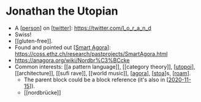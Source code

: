 # Jonathan the Utopian
- A [[person]] on [[twitter]]: https://twitter.com/l_o_r_a_n_d
- Swiss!
- [[gluten-free]].
- Found and pointed out [[Smart Agora]]: https://coss.ethz.ch/research/pastprojects/SmartAgora.html
- https://anagora.org/wiki/Nordbr%C3%BCcke 
- Common interests: [[a pattern language]], [[category theory]], [[utopoi]], [[architecture]], [[sufi rave]], [[world music]], [[agora]], [[stoa]]s, [[roam]].
  - The parent block could be a block reference (it's also in [[2020-11-15]]).
  - [[nordbrücke]]

[//begin]: # "Autogenerated link references for markdown compatibility"
[person]: person "Person"
[twitter]: twitter "Twitter"
[Smart Agora]: smart-agora "Smart Agora"
[utopoi]: utopoi "Utopoi"
[agora]: agora "Agora"
[stoa]: stoa "Stoa"
[roam]: roam "Roam"
[2020-11-15]: journal/2020-11-15 "2020-11-15"
[//end]: # "Autogenerated link references"